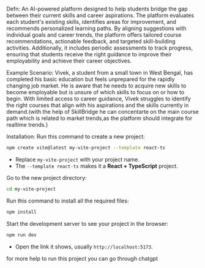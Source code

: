 Defn:
An AI-powered platform designed to help students bridge the gap between their current skills and career aspirations. The platform evaluates each student's existing skills, identifies areas for improvement, and recommends personalized learning paths. By aligning suggestions with individual goals and career trends, the platform offers tailored course recommendations, actionable feedback, and targeted skill-building activities. Additionally, it includes periodic assessments to track progress, ensuring that students receive the right guidance to improve their employability and achieve their career objectives.

Example Scenario:
 Vivek, a student from a small town in West Bengal, has completed his basic education but feels unprepared for the rapidly 
changing job market. He is aware that he needs to acquire new skills to become employable but is unsure of which skills to focus
on or how to begin. With limited access to career guidance, Vivek struggles to identify the right courses that align with his
aspirations and the skills currently in demand.(with the help of SkillBridge he can concentarte on the main course path which is related to market trends,as the platform should integrate for realtime trends.)


Installation:
Run this command to create a new project:

```bash
npm create vite@latest my-vite-project --template react-ts
```

- Replace `my-vite-project` with your project name.
- The `--template react-ts` makes it a **React + TypeScript** project.


Go to the new project directory:

```bash
cd my-vite-project
```


Run this command to install all the required files:

```bash
npm install
```


Start the development server to see your project in the browser:

```bash
npm run dev
```

- Open the link it shows, usually `http://localhost:5173`.

for more help to run this project you can go through chatgpt
